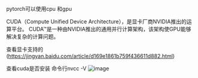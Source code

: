 pytorch可以使用cpu 和gpu

CUDA（Compute Unified Device Architecture），是显卡厂商NVIDIA推出的运算平台。
CUDA™是一种由NVIDIA推出的通用并行计算架构，该架构使GPU能够解决复杂的计算问题。

查看显卡支持的
(https://jingyan.baidu.com/article/d169e1861b759f436611d882.html)

查看cuda是否安装
命令行nvcc -V
![image](https://github.com/jiaxingxx/SOM-pytorch/blob/master/1.jfif)

